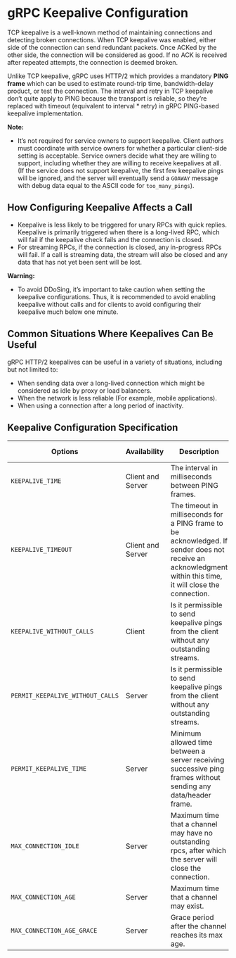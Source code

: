 # gRPC Keepalive Configuration

TCP keepalive is a well-known method of maintaining connections and detecting broken connections. When TCP keepalive was enabled, either side of the connection can send redundant packets. Once ACKed by the other side, the connection will be considered as good. If no ACK is received after repeated attempts, the connection is deemed broken.

Unlike TCP keepalive, gRPC uses HTTP/2 which provides a mandatory **PING frame** which can be used to estimate round-trip time, bandwidth-delay product, or test the connection. The interval and retry in TCP keepalive don’t quite apply to PING because the transport is reliable, so they’re replaced with timeout (equivalent to interval * retry) in gRPC PING-based keepalive implementation.

**Note:**

* It’s not required for service owners to support keepalive. Client authors must coordinate with service owners for whether a particular client-side setting is acceptable. Service owners decide what they are willing to support, including whether they are willing to receive keepalives at all. (If the service does not support keepalive, the first few keepalive pings will be ignored, and the server will eventually send a `GOAWAY` message with debug data equal to the ASCII code for `too_many_pings`).

## How Configuring Keepalive Affects a Call

* Keepalive is less likely to be triggered for unary RPCs with quick replies. Keepalive is primarily triggered when there is a long-lived RPC, which will fail if the keepalive check fails and the connection is closed.
* For streaming RPCs, if the connection is closed, any in-progress RPCs will fail. If a call is streaming data, the stream will also be closed and any data that has not yet been sent will be lost.

**Warning:**

* To avoid DDoSing, it’s important to take caution when setting the keepalive configurations. Thus, it is recommended to avoid enabling keepalive without calls and for clients to avoid configuring their keepalive much below one minute.

## Common Situations Where Keepalives Can Be Useful

gRPC HTTP/2 keepalives can be useful in a variety of situations, including but not limited to:

* When sending data over a long-lived connection which might be considered as idle by proxy or load balancers.
* When the network is less reliable (For example, mobile applications).
* When using a connection after a long period of inactivity.

 
## Keepalive Configuration Specification

<table>
  <thead>
    <tr>
      <th>Options</th>
      <th>Availability</th>
      <th>Description</th>
      <th>Client Default</th>
      <th>Server Default</th>
    </tr>
  </thead>
  <tbody>
    <tr>
      <td><code>KEEPALIVE_TIME</code></td>
      <td>Client and Server</td>
      <td>The interval in milliseconds between PING frames.</td>
      <td><code>INT_MAX</code> (Disabled)</td>
      <td>7200000 (2 hours)</td>
    </tr>
    <tr>
      <td><code>KEEPALIVE_TIMEOUT</code></td>
      <td>Client and Server</td>
      <td>The timeout in milliseconds for a PING frame to be acknowledged. If sender does not receive an acknowledgment within this time, it will close the connection.</td>
      <td>20000 (20 seconds)</td>
      <td>20000 (20 seconds)</td>
    </tr>
    <tr>
      <td><code>KEEPALIVE_WITHOUT_CALLS</code></td>
      <td>Client</td>
      <td>Is it permissible to send keepalive pings from the client without any outstanding streams.</td>
      <td>0 (false)</td>
      <td>N/A</td>
    </tr>
    <tr>
      <td><code>PERMIT_KEEPALIVE_WITHOUT_CALLS</code></td>
      <td>Server</td>
      <td>Is it permissible to send keepalive pings from the client without any outstanding streams.</td>
      <td>N/A</td>
      <td>0 (false)</td>
    </tr>
    <tr>
      <td><code>PERMIT_KEEPALIVE_TIME</code></td>
      <td>Server</td>
      <td>Minimum allowed time between a server receiving successive ping frames without sending any data/header frame.</td>
      <td>N/A</td>
      <td>300000 (5 minutes)</td>
    </tr>
    <tr>
      <td><code>MAX_CONNECTION_IDLE</code></td>
      <td>Server</td>
      <td>Maximum time that a channel may have no outstanding rpcs, after which the server will close the connection.</td>
      <td>N/A</td>
      <td><code>INT_MAX</code> (Infinite)</td>
    </tr>
    <tr>
      <td><code>MAX_CONNECTION_AGE</code></td>
      <td>Server</td>
      <td>Maximum time that a channel may exist.</td>
      <td>N/A</td>
      <td><code>INT_MAX</code> (Infinite)</td>
    </tr>
    <tr>
      <td><code>MAX_CONNECTION_AGE_GRACE</code></td>
      <td>Server</td>
      <td>Grace period after the channel reaches its max age.</td>
      <td>N/A</td>
      <td><code>INT_MAX</code> (Infinite)</td>
    </tr>
  </tbody>
</table> 
